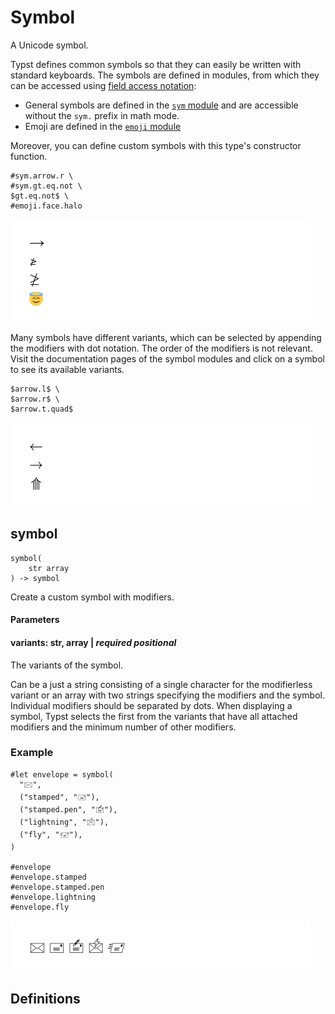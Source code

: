 
# Symbol

A Unicode symbol.

Typst defines common symbols so that they can easily be written with
standard keyboards. The symbols are defined in modules, from which they
can be accessed using [field access
notation](/reference/scripting/#fields):

- General symbols are defined in the [`sym`
  module](/reference/symbols/sym/) and are accessible without the `sym.`
  prefix in math mode.
- Emoji are defined in the [`emoji` module](/reference/symbols/emoji/)

Moreover, you can define custom symbols with this type's constructor
function.

<div class="previewed-code">

    #sym.arrow.r \
    #sym.gt.eq.not \
    $gt.eq.not$ \
    #emoji.face.halo

<div class="preview">

![Preview](/assets/554ec909334ebd767463138a7c508786.png)

</div>

</div>

Many symbols have different variants, which can be selected by appending
the modifiers with dot notation. The order of the modifiers is not
relevant. Visit the documentation pages of the symbol modules and click
on a symbol to see its available variants.

<div class="previewed-code">

    $arrow.l$ \
    $arrow.r$ \
    $arrow.t.quad$

<div class="preview">

![Preview](/assets/e9ba4ee331e9848b80743d649bfa9b0c.png)

</div>

</div>


## symbol

```
symbol(
    str array
) -> symbol
```
Create a custom symbol with modifiers.


#### Parameters


#### variants: str, array | _required_ _positional_

The variants of the symbol.

Can be a just a string consisting of a single character for the
modifierless variant or an array with two strings specifying the
modifiers and the symbol. Individual modifiers should be separated by
dots. When displaying a symbol, Typst selects the first from the
variants that have all attached modifiers and the minimum number of
other modifiers.


### Example

<div class="previewed-code">

    #let envelope = symbol(
      "🖂",
      ("stamped", "🖃"),
      ("stamped.pen", "🖆"),
      ("lightning", "🖄"),
      ("fly", "🖅"),
    )

    #envelope
    #envelope.stamped
    #envelope.stamped.pen
    #envelope.lightning
    #envelope.fly

<div class="preview">

![Preview](/assets/29b63ba2df6949dcc2f06e985ef13f54.png)

</div>

</div>


## Definitions

